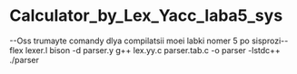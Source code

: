 # Calculator_by_Lex_Yacc_laba5_sys
--Oss trumayte comandy dlya compilatsii moei labki nomer 5 po sisprozi--
flex lexer.l
bison -d parser.y
g++ lex.yy.c parser.tab.c -o parser -lstdc++
./parser
